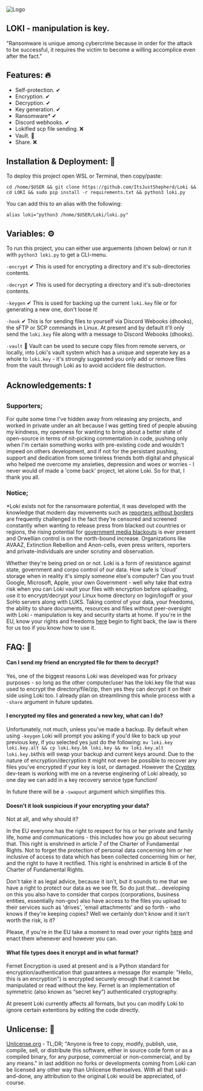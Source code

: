 ![Logo](https://media.discordapp.net/attachments/989648770138513448/1045430527034929152/Loki_icon.png?width=400&height=400)
## LOKI - manipulation is key.
"Ransomware is unique among cybercrime because in order for the attack to be successful, it requires the victim to become a willing accomplice even after the fact."

## Features: 🔥
- Self-protection. ✔
- Encryption. ✔
- Decryption. ✔
- Key generation. ✔
- Ransomware* ✔
- Discord webhooks. ✔
- Lokified scp file sending. ❌
- Vault. 🚧
- Share. ❌

## Installation & Deployment: 💾
To deploy this project open WSL or Terminal, then copy/paste:

```cd /home/$USER && git clone https://github.com/ItsJustShepherd/Loki && cd LOKI && sudo pip install -r requirements.txt && python3 loki.py```

You can add this to an alias with the following:

```alias loki="python3 /home/$USER/Loki/loki.py"```

## Variables: ⚙
To run this project, you can either use arguements (shown below) or run it with `python3 loki.py` to get a CLI-menu.

`-encrypt` ✔
This is used for encrypting a directory and it's sub-directories contents.

`-decrypt` ✔
This is used for decrypting a directory and it's sub-directories contents.

`-keygen` ✔
This is used for backing up the current ```loki.key``` file or for generating a new one, don't loose it!

`-hook` ✔
This is for sending files to yourself via Discord Webooks (dhooks), the sFTP or SCP commands in Linux. At present and by default it'll only send the ```loki.key``` file along with a message to Discord Webooks (dhooks).

`-vault` 🚧
Vault can be used to secure copy files from remote servers, or locally, into Loki's vault system which has a unique and seperate key as a whole to ```loki.key``` - it's strongly suggested you only add or remove files from the vault through Loki as to avoid accident file destruction.

## Acknowledgements: ❗
### Supporters;
 For quite some time I've hidden away from releasing any projects, and worked in private under an alt because I was getting tired of people abusing my kindness, my openness for wanting to bring about a better state of open-source in terms of nit-picking commentation in code, pushing only when I'm certain something works with pre-existing code and wouldn't impeed on others development, and if not for the persistant pushing, support and dedication from some tireless friends both digital and physical who helped me overcome my anxieties, depression and woes or worries - I never would of made a 'come back' project, let alone Loki.
  So for that, I thank you all.
### Notice;
 *Loki exists not for the ransomware potential, it was developed with the knowledge that modern day movements such as [reporters without borders](https://rsf.org/en) are frequently challenged in the fact they're censored and screened constantly when wanting to release press from blacked out countries or regions, the rising potential for [government media blackouts](https://en.wikipedia.org/wiki/Media_blackout) is ever present and Orwellian control is on the north-bound increase.  Organizations like AVAAZ, Extinction Rebellion and Anon-cells, even press writers, reporters and private-individuals are under scrutiny and observation.
 
 Whether they're being pried on or not.  Loki is a form of resistance against state, government and corpo control of our data.  How safe is 'cloud' storage when in reality it's simply someone else's computer?  Can you trust Google, Microsoft, Apple, your own Government - well why take that extra risk when you can Loki vault your files with encryption before uploading, use it to encrypt/decrypt your Linux home directory on login/logoff or your SoHo servers along with LUKS.  Taking control of your data, your freedoms, the ability to share documents, resources and files without peer-oversight with Loki - manipulation is key and security starts at home.  If you're in the EU, know your rights and freedoms [here](https://ec.europa.eu/info/aid-development-cooperation-fundamental-rights/your-rights-eu_en) begin to fight back, the law is there for us too if you know how to use it.

## FAQ: 📣
#### Can I send my friend an encrypted file for them to decrypt?

Yes, one of the biggest reasons Loki was developed was for privacy purposes - so long as the other computer/user has the loki.key file that was used to encrypt the directory/file/zip, then yes they can decrypt it on their side using Loki too.  I already plan on streamlining this whole process with a ```-share``` argument in future updates. 

#### I encrypted my files and generated a new key, what can I do?

Unfortunately, not much, unless you've made a backup.  By default when using ```-keygen``` Loki will prompt you asking if you'd like to back up your previous key, if you selected yes just do the following:
```mv loki.key loki.key.alt && cp loki.key.bk loki.key && mv loki.key.alt loki.key.bk```this will swap your backup and current keys around. Due to the nature of encryption/decryption it might not even be possible to recover any files you've encrypted if your key is lost, or damaged. However the [Cryptex](https://github.com/SSGorg/Cryptex) dev-team is working with me on a reverse enginering of Loki already, so one day we can add in a key recovery service type function!

In future there will be a ```-swapout``` argument which simplifies this.

#### Doesn't it look suspicious if your encrypting your data?

Not at all, and why should it?

In the EU everyone has the right to respect for his or her private and family life, home and communications - this includes how you go about securing that.
This right is enshrined in article 7 of the Charter of Fundamental Rights. Not to forget the protection of personal data concerning him or her inclusive of access to data which has been collected concerning him or her, and the right to have it rectified.
This right is enshrined in article 8 of the Charter of Fundamental Rights.

Don't take it as legal advice, because it isn't, but it sounds to me that we have a right to protect our data as we see fit. So do just that...
 developing on this you also have to consider that corpos (corporations, business entities, essentially non-gov) also have access to the files you upload to their services such as 'drives', 'email attachments' and so forth - who knows if they're keeping copies?
  Well we certainly don't know and it isn't worth the risk, is it?

Please, if you're in the EU take a moment to read over your rights [here](https://ec.europa.eu/info/aid-development-cooperation-fundamental-rights/your-rights-eu_en) and enact them whenever and however you can.

#### What file types does it encrypt and in what format?

Fernet Encryption is used at present and is a Python standard for encryption/authentication that guarantees a message (for example: "Hello, this is an encryption") is encrypted securely enough that it cannot be manipulated or read without the key. Fernet is an implementation of symmetric (also known as “secret key”) authenticated cryptography.

At present Loki currently affects all formats, but you can modify Loki to ignore certain extentions by editing the code directly.

## Unlicense: 📃
[Unlicense.org](https://unlicense.org/) - TL;DR; "Anyone is free to copy, modify, publish, use, compile, sell, or
distribute this software, either in source code form or as a compiled
binary, for any purpose, commercial or non-commercial, and by any means." in last addition no forks or developments coming from Loki can be licensed any other way than Unlicense themselves.
 With all that said-and-done, any attribution to the original Loki would be appreciated, of course.